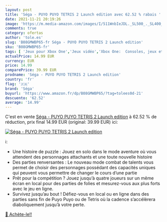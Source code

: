 ```yaml
---
layout: post
title: 'Séga - PUYO PUYO TETRIS 2 Launch edition avec 62.52 % rabais '
date: 2021-11-21 20:19:26
image: 'https://m.media-amazon.com/images/I/511WnbIeJDL._SL500_._SL400_.jpg'
comments: true
category: ofertas
author: 'tole.es'
slug: 'B08GMWBP65-fr Séga - PUYO PUYO TETRIS 2 Launch edition'
sku: 'B08GMWBP65-fr'
tags: [ 'Jeux pour Xbox One','Jeux vidéo','Xbox One:  Consoles, jeux et accessoires','séga', ]
actualPrice: 14.99 EUR
currency: EUR
price: 14.99
comparePrice: 39.99 EUR
prodname: 'Séga - PUYO PUYO TETRIS 2 Launch edition'
country: 'fr'
flag: '🇫🇷'
brand: 'Séga'
buyurl: 'https://www.amazon.fr/dp/B08GMWBP65/?tag=tolees0d-21'
descuento: '62.52'
average: '14.99'
---
```


C'est en vente [Séga - PUYO PUYO TETRIS 2 Launch edition](https://www.amazon.fr/dp/B08GMWBP65/?tag=tolees0d-21)  à  62.52 % de réduction, prix final  14.99 EUR (original: 39.99 EUR) ici:

[![Séga - PUYO PUYO TETRIS 2 Launch edition](https://m.media-amazon.com/images/I/511WnbIeJDL._SL500_._SL400_.jpg)](https://www.amazon.fr/dp/B08GMWBP65/?tag=tolees0d-21)

ℹ️:

- Une histoire de puzzle : Jouez en solo dans le mode aventure où vous attendent des personnages attachants et une toute nouvelle histoire
- Des parties renversantes : Le nouveau mode combat de talents vous permet de choisir des personnages possédant des capacités uniques qui peuvent vous permettre de changer le cours d’une partie
- Prêt pour la compétition ? Jouez jusqu’à quatre joueurs sur un même écran en local pour des parties de folies et mesurez-vous aux plus forts avec le jeu en ligne.
- Survivez jusqu’au bout ! Défiez-vous en local ou en ligne dans des parties sans fin de Puyo Puyo ou de Tetris où la cadence s’accélèrera diaboliquement jusqu’à votre perte.

[🛒 Achète-le!!](https://www.amazon.fr/dp/B08GMWBP65/?tag=tolees0d-21)
